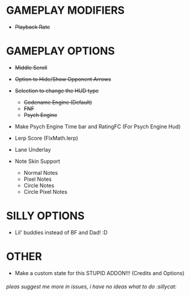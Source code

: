 # GAMEPLAY MODIFIERS

- ~~Playback Rate~~

# GAMEPLAY OPTIONS

- ~~Middle Scroll~~

- ~~Option to Hide/Show Opponent Arrows~~

- ~~Selection to change the HUD type~~
    - ~~Codename Engine (Default)~~
    - ~~FNF~~
    - ~~Psych Engine~~

- Make Psych Engine Time bar and RatingFC (For Psych Engine Hud)

- Lerp Score (FlxMath.lerp)

- Lane Underlay

- Note Skin Support
    - Normal Notes
    - Pixel Notes
    - Circle Notes
    - Circle Pixel Notes

# SILLY OPTIONS

- Lil' buddies instead of BF and Dad! :D

# OTHER

- Make a custom state for this STUPID ADDON!!! (Credits and Options)

###### pleas suggest me more in issues, i have no ideas what to do :sillycat:
